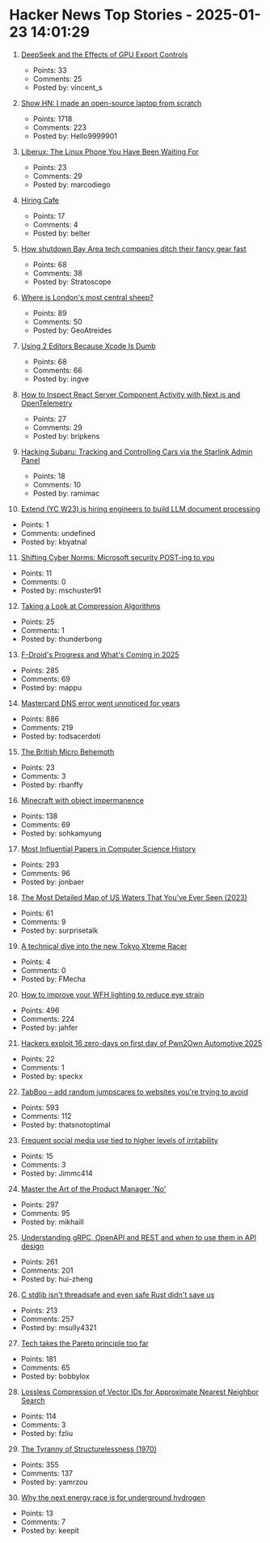 # Hacker News Top Stories - 2025-01-23 14:01:29

1. [DeepSeek and the Effects of GPU Export Controls](https://www.vincentschmalbach.com/deepseek-and-the-effects-of-gpu-export-controls/)
   - Points: 33
   - Comments: 25
   - Posted by: vincent_s

2. [Show HN: I made an open-source laptop from scratch](https://www.byran.ee/posts/creation/)
   - Points: 1718
   - Comments: 223
   - Posted by: Hello9999901

3. [Liberux: The Linux Phone You Have Been Waiting For](https://liberux.net/)
   - Points: 23
   - Comments: 29
   - Posted by: marcodiego

4. [Hiring Cafe](https://hiring.cafe/)
   - Points: 17
   - Comments: 4
   - Posted by: belter

5. [How shutdown Bay Area tech companies ditch their fancy gear fast](https://www.sfgate.com/tech/article/silicon-valley-disposition-auction-company-20039023.php)
   - Points: 68
   - Comments: 38
   - Posted by: Stratoscope

6. [Where is London's most central sheep?](https://diamondgeezer.blogspot.com/2025/01/londons-most-central-sheep.html)
   - Points: 89
   - Comments: 50
   - Posted by: GeoAtreides

7. [Using 2 Editors Because Xcode Is Dumb](https://christiantietze.de/posts/2025/01/using-2-editors-because-xcode-is-dumb/)
   - Points: 68
   - Comments: 66
   - Posted by: ingve

8. [How to Inspect React Server Component Activity with Next.js and OpenTelemetry](https://www.dash0.com/blog/how-to-inspect-react-server-component-activity-with-next-js)
   - Points: 27
   - Comments: 29
   - Posted by: bripkens

9. [Hacking Subaru: Tracking and Controlling Cars via the Starlink Admin Panel](https://samcurry.net/hacking-subaru)
   - Points: 18
   - Comments: 10
   - Posted by: ramimac

10. [Extend (YC W23) is hiring engineers to build LLM document processing](https://jobs.ashbyhq.com/extend/9d4d8974-bd9b-432d-84ec-8268e5a8ed37)
   - Points: 1
   - Comments: undefined
   - Posted by: kbyatnal

11. [Shifting Cyber Norms: Microsoft security POST-ing to you](https://berthub.eu/articles/posts/shifting-cyber-norms-microsoft-post/)
   - Points: 11
   - Comments: 0
   - Posted by: mschuster91

12. [Taking a Look at Compression Algorithms](https://cefboud.github.io/posts/compression/)
   - Points: 25
   - Comments: 1
   - Posted by: thunderbong

13. [F-Droid's Progress and What's Coming in 2025](https://f-droid.org/2025/01/21/a-look-back-at-2024-f-droids-progress-and-whats-coming-in-2025.html)
   - Points: 285
   - Comments: 69
   - Posted by: mappu

14. [Mastercard DNS error went unnoticed for years](https://krebsonsecurity.com/2025/01/mastercard-dns-error-went-unnoticed-for-years/)
   - Points: 886
   - Comments: 219
   - Posted by: todsacerdoti

15. [The British Micro Behemoth](https://www.abortretry.fail/p/the-british-micro-behemoth)
   - Points: 23
   - Comments: 3
   - Posted by: rbanffy

16. [Minecraft with object impermanence](https://www.aiweirdness.com/minecraft-with-object-impermanence/)
   - Points: 138
   - Comments: 69
   - Posted by: sohkamyung

17. [Most Influential Papers in Computer Science History](https://terriblesoftware.org/2025/01/22/the-7-most-influential-papers-in-computer-science-history/)
   - Points: 293
   - Comments: 96
   - Posted by: jonbaer

18. [The Most Detailed Map of US Waters That You've Ever Seen (2023)](https://www.esri.com/arcgis-blog/products/arcgis-living-atlas/water/the-most-detailed-map-of-us-waters-that-youve-ever-seen/)
   - Points: 61
   - Comments: 9
   - Posted by: surprisetalk

19. [A technical dive into the new Tokyo Xtreme Racer](https://cookieplmonster.github.io/2025/01/21/tokyo-xtreme-racer-2025-review/)
   - Points: 4
   - Comments: 0
   - Posted by: FMecha

20. [How to improve your WFH lighting to reduce eye strain](https://rustle.ca/posts/articles/work-from-home-lighting)
   - Points: 496
   - Comments: 224
   - Posted by: jahfer

21. [Hackers exploit 16 zero-days on first day of Pwn2Own Automotive 2025](https://www.bleepingcomputer.com/news/security/hackers-exploit-16-zero-days-on-first-day-of-pwn2own-automotive-2025/)
   - Points: 22
   - Comments: 1
   - Posted by: speckx

22. [TabBoo – add random jumpscares to websites you're trying to avoid](https://tabboo.xyz/)
   - Points: 593
   - Comments: 112
   - Posted by: thatsnotoptimal

23. [Frequent social media use tied to higher levels of irritability](https://medicalxpress.com/news/2025-01-frequent-social-media-higher.html)
   - Points: 15
   - Comments: 3
   - Posted by: Jimmc414

24. [Master the Art of the Product Manager 'No'](https://LetsNotDoThat.com)
   - Points: 297
   - Comments: 95
   - Posted by: mikhaill

25. [Understanding gRPC, OpenAPI and REST and when to use them in API design](https://cloud.google.com/blog/products/api-management/understanding-grpc-openapi-and-rest-and-when-to-use-them)
   - Points: 261
   - Comments: 201
   - Posted by: hui-zheng

26. [C stdlib isn't threadsafe and even safe Rust didn't save us](https://www.edgedb.com/blog/c-stdlib-isn-t-threadsafe-and-even-safe-rust-didn-t-save-us)
   - Points: 213
   - Comments: 257
   - Posted by: msully4321

27. [Tech takes the Pareto principle too far](https://bobbylox.com/blog/tech-takes-the-pareto-principle-too-far/)
   - Points: 181
   - Comments: 65
   - Posted by: bobbylox

28. [Lossless Compression of Vector IDs for Approximate Nearest Neighbor Search](https://arxiv.org/abs/2501.10479)
   - Points: 114
   - Comments: 3
   - Posted by: fzliu

29. [The Tyranny of Structurelessness (1970)](https://www.jofreeman.com/joreen/tyranny.htm)
   - Points: 355
   - Comments: 137
   - Posted by: yamrzou

30. [Why the next energy race is for underground hydrogen](https://www.technologyreview.com/2025/01/23/1110435/geologic-hydrogen/)
   - Points: 13
   - Comments: 7
   - Posted by: keepit

